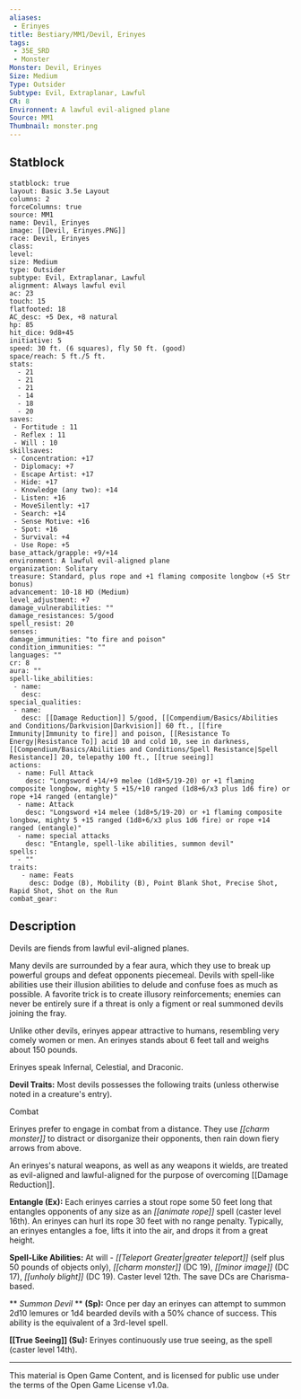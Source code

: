 ```yaml
---
aliases:
 - Erinyes
title: Bestiary/MM1/Devil, Erinyes
tags: 
 - 35E_SRD
 - Monster
Monster: Devil, Erinyes
Size: Medium
Type: Outsider
Subtype: Evil, Extraplanar, Lawful
CR: 8
Environnent: A lawful evil-aligned plane
Source: MM1
Thumbnail: monster.png
---
```


## Statblock

```statblock
statblock: true
layout: Basic 3.5e Layout
columns: 2
forceColumns: true
source: MM1 
name: Devil, Erinyes
image: [[Devil, Erinyes.PNG]]
race: Devil, Erinyes
class: 
level: 
size: Medium
type: Outsider
subtype: Evil, Extraplanar, Lawful
alignment: Always lawful evil
ac: 23
touch: 15
flatfooted: 18
AC_desc: +5 Dex, +8 natural
hp: 85
hit_dice: 9d8+45
initiative: 5
speed: 30 ft. (6 squares), fly 50 ft. (good)
space/reach: 5 ft./5 ft.
stats:
  - 21
  - 21
  - 21
  - 14
  - 18
  - 20
saves:
 - Fortitude : 11
 - Reflex : 11
 - Will : 10
skillsaves:
 - Concentration: +17
 - Diplomacy: +7
 - Escape Artist: +17
 - Hide: +17
 - Knowledge (any two): +14
 - Listen: +16
 - MoveSilently: +17
 - Search: +14
 - Sense Motive: +16
 - Spot: +16
 - Survival: +4
 - Use Rope: +5
base_attack/grapple: +9/+14
environment: A lawful evil-aligned plane
organization: Solitary
treasure: Standard, plus rope and +1 flaming composite longbow (+5 Str bonus)
advancement: 10-18 HD (Medium)
level_adjustment: +7
damage_vulnerabilities: ""
damage_resistances: 5/good
spell_resist: 20
senses: 
damage_immunities: "to fire and poison"
condition_immunities: ""
languages: ""
cr: 8
aura: ""
spell-like_abilities:
 - name: 
   desc: 
special_qualities:
 - name:
   desc: [[Damage Reduction]] 5/good, [[Compendium/Basics/Abilities and Conditions/Darkvision|Darkvision]] 60 ft., [[fire Immunity|Immunity to fire]] and poison, [[Resistance To Energy|Resistance To]] acid 10 and cold 10, see in darkness, [[Compendium/Basics/Abilities and Conditions/Spell Resistance|Spell Resistance]] 20, telepathy 100 ft., [[true seeing]]
actions:
  - name: Full Attack
    desc: "Longsword +14/+9 melee (1d8+5/19-20) or +1 flaming composite longbow, mighty 5 +15/+10 ranged (1d8+6/x3 plus 1d6 fire) or rope +14 ranged (entangle)"
  - name: Attack
    desc: "Longsword +14 melee (1d8+5/19-20) or +1 flaming composite longbow, mighty 5 +15 ranged (1d8+6/x3 plus 1d6 fire) or rope +14 ranged (entangle)"
  - name: special attacks
    desc: "Entangle, spell-like abilities, summon devil"
spells:
  - ""
traits:
   - name: Feats
     desc: Dodge (B), Mobility (B), Point Blank Shot, Precise Shot, Rapid Shot, Shot on the Run
combat_gear:  
```

## Description



Devils are fiends from lawful evil-aligned planes.

Many devils are surrounded by a fear aura, which they use to break up powerful groups and defeat opponents piecemeal. Devils with spell-like abilities use their illusion abilities to delude and confuse foes as much as possible. A favorite trick is to create illusory reinforcements; enemies can never be entirely sure if a threat is only a figment or real summoned devils joining the fray.

Unlike other devils, erinyes appear attractive to humans, resembling very comely women or men. An erinyes stands about 6 feet tall and weighs about 150 pounds.

Erinyes speak Infernal, Celestial, and Draconic.


**Devil Traits:** Most devils possesses the following traits (unless otherwise noted in a creature's entry).

Combat

Erinyes prefer to engage in combat from a distance. They use *[[charm monster]]* to distract or disorganize their opponents, then rain down fiery arrows from above.

An erinyes's natural weapons, as well as any weapons it wields, are treated as evil-aligned and lawful-aligned for the purpose of overcoming [[Damage Reduction]].


**Entangle (Ex):** Each erinyes carries a stout rope some 50 feet long that entangles opponents of any size as an *[[animate rope]]* spell (caster level 16th). An erinyes can hurl its rope 30 feet with no range penalty. Typically, an erinyes entangles a foe, lifts it into the air, and drops it from a great height.


**Spell-Like Abilities:** At will - *[[Teleport Greater|greater teleport]]* (self plus 50 pounds of objects only), *[[charm monster]]* (DC 19), *[[minor image]]* (DC 17), *[[unholy blight]]* (DC 19). Caster level 12th. The save DCs are Charisma-based.


**
*Summon Devil* 
**
**(Sp):** Once per day an erinyes can attempt to summon 2d10 lemures or 1d4 bearded devils with a 50% chance of success. This ability is the equivalent of a 3rd-level spell.


**[[True Seeing]] (Su):** Erinyes continuously use true seeing, as the spell (caster level 14th).

---

This material is Open Game Content, and is licensed for public use under the terms of the Open Game License v1.0a.
